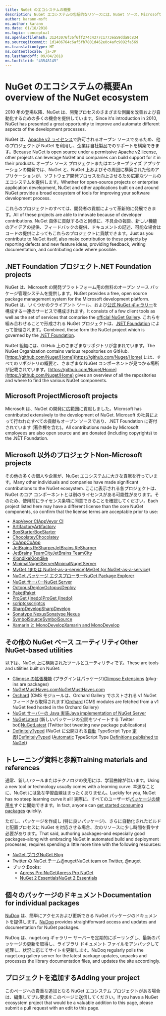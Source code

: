```yaml
---
title: NuGet のエコシステムの概要
description: NuGet エコシステムの包括的なリソースには、NuGet ソース、Microsoft 以外の NuGet プロジェクト、ユーティリティ、およびトレーニング資料が含まれます。
author: karann-msft
ms.author: karann
ms.date: 01/18/2018
ms.topic: conceptual
ms.openlocfilehash: 31243076f36f6ff274c4377c1773ea59dda8c834
ms.sourcegitcommit: 1d1406764c6af5fb7801d462e0c4afc9092fa569
ms.translationtype: HT
ms.contentlocale: ja-JP
ms.lasthandoff: 09/04/2018
ms.locfileid: "43548145"
---
```

# <a name="an-overview-of-the-nuget-ecosystem"></a><span data-ttu-id="cdf2c-103">NuGet のエコシステムの概要</span><span class="sxs-lookup"><span data-stu-id="cdf2c-103">An overview of the NuGet ecosystem</span></span>

<span data-ttu-id="cdf2c-104">2010 年の登場以降、NuGet は、開発プロセスのさまざまな側面を改善および自動化するための多くの機会を提供しています。</span><span class="sxs-lookup"><span data-stu-id="cdf2c-104">Since it's introduction in 2010, NuGet has presented a great opportunity to improve and automate different aspects of the development processes.</span></span>

<span data-ttu-id="cdf2c-105">NuGet は、[Apache v2 ライセンス](http://choosealicense.com/licenses/apache/)で許可されるオープン ソースであるため、他のプロジェクトが NuGet を利用し、企業は自社製品でのサポートを構築できます。</span><span class="sxs-lookup"><span data-stu-id="cdf2c-105">Because NuGet is open source under a permissive [Apache v2 license](http://choosealicense.com/licenses/apache/), other projects can leverage NuGet and companies can build support for it in their products.</span></span> <span data-ttu-id="cdf2c-106">オープン ソース プロジェクトまたはエンタープライズ アプリケーションの開発では、NuGet と、NuGet 上およびその周囲に構築された他のアプリケーションが、ソフトウェア開発プロセスを向上させるため広範なツールのエコシステムを提供します。</span><span class="sxs-lookup"><span data-stu-id="cdf2c-106">Whether for open-source projects or enterprise application development, NuGet and other applications built on and around NuGet provide a broad ecosystem of tools for improving your software development process.</span></span>

<span data-ttu-id="cdf2c-107">これらのプロジェクトのすべては、開発者の貢献によって革新的に発展できます。</span><span class="sxs-lookup"><span data-stu-id="cdf2c-107">All of these projects are able to innovate because of developer contributions.</span></span> <span data-ttu-id="cdf2c-108">NuGet 自体に貢献するのと同様に、不具合の報告、新しい機能のアイデアの提供、フィードバックの提供、ドキュメントの記述、可能な場合はコードの提供によってもこれらのプロジェクトに貢献できます。</span><span class="sxs-lookup"><span data-stu-id="cdf2c-108">Just as you contribute to NuGet itself, also make contribution to these projects by reporting defects and new feature ideas, providing feedback, writing documentation, and contributing code where possible.</span></span>

## <a name="net-foundation-projects"></a><span data-ttu-id="cdf2c-109">.NET Foundation プロジェクト</span><span class="sxs-lookup"><span data-stu-id="cdf2c-109">.NET Foundation projects</span></span>

<span data-ttu-id="cdf2c-110">NuGet は、Microsoft の開発プラットフォーム用の無料のオープン ソース パッケージ管理システムを提供します。</span><span class="sxs-lookup"><span data-stu-id="cdf2c-110">NuGet provides a free, open source package management system for the Microsoft development platform.</span></span> <span data-ttu-id="cdf2c-111">NuGet は、いくつかのクライアント ツール、および[公式 NuGet ギャラリー](http://www.nuget.org)を構成する一連のサービスで構成されます。</span><span class="sxs-lookup"><span data-stu-id="cdf2c-111">It consists of a few client tools as well as the set of services that comprise the [official NuGet Gallery](http://www.nuget.org).</span></span> <span data-ttu-id="cdf2c-112">これらを組み合わせることで形成される NuGet プロジェクトは、[.NET Foundation](http://www.dotnetfoundation.org/) によって管理されます。</span><span class="sxs-lookup"><span data-stu-id="cdf2c-112">Combined, these form the NuGet project which is governed by the [.NET Foundation](http://www.dotnetfoundation.org/).</span></span>

<span data-ttu-id="cdf2c-113">NuGet 組織には、GitHub 上のさまざまなリポジトリが含まれています。</span><span class="sxs-lookup"><span data-stu-id="cdf2c-113">The NuGet Organization contains various repositories on GitHub.</span></span> <span data-ttu-id="cdf2c-114">[https://github.com/Nuget/Home](https://github.com/Nuget/Home) には、すべてのリポジトリの概要と、さまざまな NuGet コンポーネントが見つかる場所が記載されています。</span><span class="sxs-lookup"><span data-stu-id="cdf2c-114">[https://github.com/Nuget/Home](https://github.com/Nuget/Home) gives an overview of all the repositories and where to find the various NuGet components.</span></span>

## <a name="microsoft-projects"></a><span data-ttu-id="cdf2c-115">Microsoft Project</span><span class="sxs-lookup"><span data-stu-id="cdf2c-115">Microsoft projects</span></span>

<span data-ttu-id="cdf2c-116">Microsoft は、NuGet の開発に広範囲に貢献しました。</span><span class="sxs-lookup"><span data-stu-id="cdf2c-116">Microsoft has contributed extensively to the development of NuGet.</span></span> <span data-ttu-id="cdf2c-117">Microsoft の社員によって行われたすべての貢献もオープン ソースであり、.NET Foundation に寄付されています (著作権を含む)。</span><span class="sxs-lookup"><span data-stu-id="cdf2c-117">All contributions made by Microsoft employees are also open source and are donated (including copyrights) to the .NET Foundation.</span></span>

## <a name="non-microsoft-projects"></a><span data-ttu-id="cdf2c-118">Microsoft 以外のプロジェクト</span><span class="sxs-lookup"><span data-stu-id="cdf2c-118">Non-Microsoft projects</span></span>

<span data-ttu-id="cdf2c-119">その他の多くの個人や企業が、NuGet エコシステムに大きな貢献を行っています。</span><span class="sxs-lookup"><span data-stu-id="cdf2c-119">Many other individuals and companies have made significant contributions to the NuGet ecosystem.</span></span> <span data-ttu-id="cdf2c-120">ここに表示される各プロジェクトは、NuGet のコア コンポーネントとは別のライセンスがある可能性があります。そのため、使用前にライセンス条項に同意できることを確認してください。</span><span class="sxs-lookup"><span data-stu-id="cdf2c-120">Each project listed here may have a different license than the core NuGet components, so confirm that the license terms are acceptable prior to use:</span></span>

- [<span data-ttu-id="cdf2c-121">AppVeyor CI</span><span class="sxs-lookup"><span data-stu-id="cdf2c-121">AppVeyor CI</span></span>](https://www.appveyor.com/)
- [<span data-ttu-id="cdf2c-122">Artifactory</span><span class="sxs-lookup"><span data-stu-id="cdf2c-122">Artifactory</span></span>](https://www.jfrog.com/artifactory/)
- [<span data-ttu-id="cdf2c-123">BoxStarter</span><span class="sxs-lookup"><span data-stu-id="cdf2c-123">BoxStarter</span></span>](http://boxstarter.org/)
- [<span data-ttu-id="cdf2c-124">Chocolatey</span><span class="sxs-lookup"><span data-stu-id="cdf2c-124">Chocolatey</span></span>](https://chocolatey.org/)
- [<span data-ttu-id="cdf2c-125">CoApp</span><span class="sxs-lookup"><span data-stu-id="cdf2c-125">CoApp</span></span>](http://coapp.org/)
- [<span data-ttu-id="cdf2c-126">JetBrains ReSharper</span><span class="sxs-lookup"><span data-stu-id="cdf2c-126">JetBrains ReSharper</span></span>](https://resharper-plugins.jetbrains.com/)
- [<span data-ttu-id="cdf2c-127">JetBrains TeamCity</span><span class="sxs-lookup"><span data-stu-id="cdf2c-127">JetBrains TeamCity</span></span>](https://www.jetbrains.com/teamcity/)
- [<span data-ttu-id="cdf2c-128">Klondike</span><span class="sxs-lookup"><span data-stu-id="cdf2c-128">Klondike</span></span>](https://github.com/themotleyfool/Klondike)
- [<span data-ttu-id="cdf2c-129">MinimalNugetServer</span><span class="sxs-lookup"><span data-stu-id="cdf2c-129">MinimalNugetServer</span></span>](https://github.com/TanukiSharp/MinimalNugetServer)
- [<span data-ttu-id="cdf2c-130">MyGet (または NuGet-as-a-service)</span><span class="sxs-lookup"><span data-stu-id="cdf2c-130">MyGet (or NuGet-as-a-service)</span></span>](http://www.myget.org/)
- [<span data-ttu-id="cdf2c-131">NuGet パッケージ エクスプローラー</span><span class="sxs-lookup"><span data-stu-id="cdf2c-131">NuGet Package Explorer</span></span>](https://github.com/NuGetPackageExplorer/NuGetPackageExplorer)
- [<span data-ttu-id="cdf2c-132">NuGet サーバー</span><span class="sxs-lookup"><span data-stu-id="cdf2c-132">NuGet Server</span></span>](http://nugetserver.net/)
- [<span data-ttu-id="cdf2c-133">OctopusDeploy</span><span class="sxs-lookup"><span data-stu-id="cdf2c-133">OctopusDeploy</span></span>](https://octopus.com/)
- [<span data-ttu-id="cdf2c-134">Paket</span><span class="sxs-lookup"><span data-stu-id="cdf2c-134">Paket</span></span>](https://fsprojects.github.io/Paket/)
- [<span data-ttu-id="cdf2c-135">ProGet (Inedo)</span><span class="sxs-lookup"><span data-stu-id="cdf2c-135">ProGet (Inedo)</span></span>](http://inedo.com/proget)
- [<span data-ttu-id="cdf2c-136">scriptcs</span><span class="sxs-lookup"><span data-stu-id="cdf2c-136">scriptcs</span></span>](http://scriptcs.net/)
- [<span data-ttu-id="cdf2c-137">SharpDevelop</span><span class="sxs-lookup"><span data-stu-id="cdf2c-137">SharpDevelop</span></span>](http://community.sharpdevelop.net/blogs/mattward/archive/2011/01/23/NuGetSupportInSharpDevelop.aspx)
- [<span data-ttu-id="cdf2c-138">Sonatype Nexus</span><span class="sxs-lookup"><span data-stu-id="cdf2c-138">Sonatype Nexus</span></span>](http://www.sonatype.com/nexus-repository-sonatype)
- [<span data-ttu-id="cdf2c-139">SymbolSource</span><span class="sxs-lookup"><span data-stu-id="cdf2c-139">SymbolSource</span></span>](http://www.symbolsource.org/Public)
- [<span data-ttu-id="cdf2c-140">Xamarin と MonoDevelop</span><span class="sxs-lookup"><span data-stu-id="cdf2c-140">Xamarin and MonoDevelop</span></span>](https://github.com/mrward/monodevelop-nuget-addin)

## <a name="other-nuget-based-utilities"></a><span data-ttu-id="cdf2c-141">その他の NuGet ベース ユーティリティ</span><span class="sxs-lookup"><span data-stu-id="cdf2c-141">Other NuGet-based utilities</span></span>

<span data-ttu-id="cdf2c-142">以下は、NuGet 上に構築されたツールとユーティリティです。</span><span class="sxs-lookup"><span data-stu-id="cdf2c-142">These are tools and utilities built on NuGet:</span></span>

- <span data-ttu-id="cdf2c-143">[Glimpse の拡張機能](http://getglimpse.com/Packages) (プラグインはパッケージ)</span><span class="sxs-lookup"><span data-stu-id="cdf2c-143">[Glimpse Extensions](http://getglimpse.com/Packages) (plug-ins are packages)</span></span>
- [<span data-ttu-id="cdf2c-144">NuGetMustHaves.com</span><span class="sxs-lookup"><span data-stu-id="cdf2c-144">NuGetMustHaves.com</span></span>](http://nugetmusthaves.com/)
- <span data-ttu-id="cdf2c-145">[Orchard](http://www.orchardproject.net/) (CMS モジュールは、Orchard Gallery でホストされる v1 NuGet フィードから取得されます)</span><span class="sxs-lookup"><span data-stu-id="cdf2c-145">[Orchard](http://www.orchardproject.net/) (CMS modules are fetched from a v1 NuGet feed hosted in the Orchard Gallery)</span></span>
- [<span data-ttu-id="cdf2c-146">NuGet サーバーの Java 実装</span><span class="sxs-lookup"><span data-stu-id="cdf2c-146">Java implementation of NuGet Server</span></span>](http://jonnyzzz.com/blog/2012/03/07/nuget-server-in-pure-java/)
- <span data-ttu-id="cdf2c-147">[NuGetLatest](https://twitter.com/NuGetLatest) (新しいパッケージの公開をツイートする Twitter bot)</span><span class="sxs-lookup"><span data-stu-id="cdf2c-147">[NuGetLatest](https://twitter.com/NuGetLatest) (Twitter bot tweeting new package publications)</span></span>
- <span data-ttu-id="cdf2c-148">[DefinitelyTyped](http://definitelytyped.org/) (NuGet に公開される[自動](https://github.com/DefinitelyTyped/NugetAutomation/) TypeScript Type [定義](http://www.nuget.org/packages?q=DefinitelyTyped))</span><span class="sxs-lookup"><span data-stu-id="cdf2c-148">[DefinitelyTyped](http://definitelytyped.org/) ([Automatic](https://github.com/DefinitelyTyped/NugetAutomation/) TypeScript Type [Definitions published to NuGet](http://www.nuget.org/packages?q=DefinitelyTyped))</span></span>

## <a name="training-materials-and-references"></a><span data-ttu-id="cdf2c-149">トレーニング資料と参照</span><span class="sxs-lookup"><span data-stu-id="cdf2c-149">Training materials and references</span></span>

<span data-ttu-id="cdf2c-150">通常、新しいツールまたはテクノロジの使用には、学習曲線が伴います。</span><span class="sxs-lookup"><span data-stu-id="cdf2c-150">Using a new tool or technology usually comes with a learning curve.</span></span> <span data-ttu-id="cdf2c-151">幸運なことに、NuGet には急な学習曲線はまったくありません。</span><span class="sxs-lookup"><span data-stu-id="cdf2c-151">Luckily for you, NuGet has no steep learning curve it all!</span></span> <span data-ttu-id="cdf2c-152">実際に、すべてのユーザーが[パッケージの使用を](../quickstart/use-a-package.md)すぐに開始できます。</span><span class="sxs-lookup"><span data-stu-id="cdf2c-152">In fact, anyone can [get started consuming packages](../quickstart/use-a-package.md) quickly.</span></span>

<span data-ttu-id="cdf2c-153">ただし、パッケージを作成し (特に良いパッケージ)、さらに自動化されたビルドと配置プロセスに NuGet を対応させる場合、次のリソースに少し時間を費やす必要があります。</span><span class="sxs-lookup"><span data-stu-id="cdf2c-153">That said, authoring packages–and especially good packages–along with  embracing NuGet in automated build and deployment processes, requires spending a little more time with the following resources:</span></span>

- [<span data-ttu-id="cdf2c-154">NuGet ブログ</span><span class="sxs-lookup"><span data-stu-id="cdf2c-154">NuGet Blog</span></span>](http://blog.nuget.org/)
- [<span data-ttu-id="cdf2c-155">Twitter の NuGet チーム@nuget</span><span class="sxs-lookup"><span data-stu-id="cdf2c-155">NuGet team on Twitter, @nuget</span></span>](http://twitter.com/nuget)
- <span data-ttu-id="cdf2c-156">ブック:</span><span class="sxs-lookup"><span data-stu-id="cdf2c-156">Books:</span></span>
  - [<span data-ttu-id="cdf2c-157">Apress Pro NuGet</span><span class="sxs-lookup"><span data-stu-id="cdf2c-157">Apress Pro NuGet</span></span>](http://bit.ly/ProNuGet)
  - [<span data-ttu-id="cdf2c-158">NuGet 2 Essentials</span><span class="sxs-lookup"><span data-stu-id="cdf2c-158">NuGet 2 Essentials</span></span>](http://www.amazon.com/NuGet-2-Essentials-Damir-Arh-ebook/dp/B00GTQD5M4)

## <a name="documentation-for-individual-packages"></a><span data-ttu-id="cdf2c-159">個々のパッケージのドキュメント</span><span class="sxs-lookup"><span data-stu-id="cdf2c-159">Documentation for individual packages</span></span>

<span data-ttu-id="cdf2c-160">[NuDoq](http://nudoq.org) は、簡単にアクセスおよび更新できる NuGet パッケージのドキュメントを提供します。</span><span class="sxs-lookup"><span data-stu-id="cdf2c-160">[NuDoq](http://nudoq.org) provides straightforward access and updates and documentation for NuGet packages.</span></span>

<span data-ttu-id="cdf2c-161">NuDoq は、nuget.org ギャラリー サーバーを定期的にポーリングし、最新のパッケージの更新を取得し、ライブラリ ドキュメント ファイルをアンパックして処理し、状況に応じてサイトを更新します。</span><span class="sxs-lookup"><span data-stu-id="cdf2c-161">NuDoq regularly polls the nuget.org gallery server for the latest package updates, unpacks and processes the library documentation files, and updates the site accordingly.</span></span>

## <a name="adding-your-project"></a><span data-ttu-id="cdf2c-162">プロジェクトを追加する</span><span class="sxs-lookup"><span data-stu-id="cdf2c-162">Adding your project</span></span>

<span data-ttu-id="cdf2c-163">このページへの貴重な追加となる NuGet エコシステム プロジェクトがある場合は、編集してプル要求をこのページに送信してください。</span><span class="sxs-lookup"><span data-stu-id="cdf2c-163">If you have a NuGet ecosystem project that would be a valuable addition to this page, please  submit a pull request with an edit to this page.</span></span>
